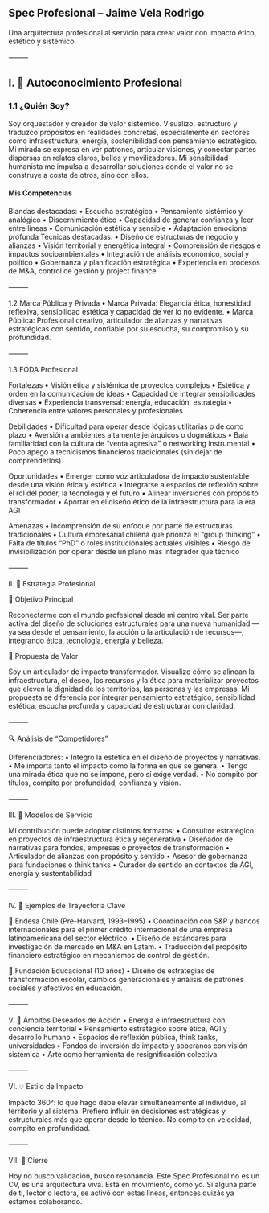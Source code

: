 ## Spec Profesional – Jaime Vela Rodrigo

Una arquitectura profesional al servicio para crear valor con impacto ético, estético y sistémico.

⸻

## I. 🧠 Autoconocimiento Profesional

### 1.1 ¿Quién Soy?

Soy orquestador y creador de valor sistémico. Visualizo, estructuro y traduzco propósitos en realidades concretas, especialmente en sectores como infraestructura, energía, sostenibilidad con pensamiento estratégico. Mi mirada se expresa en ver patrones, articular visiones, y conectar partes dispersas en relatos claros, bellos y movilizadores. Mi sensibilidad humanista me impulsa a desarrollar soluciones donde el valor no se construye a costa de otros, sino con ellos.

#### Mis Competencias
Blandas destacadas:
	•	Escucha estratégica
	•	Pensamiento sistémico y analógico
	•	Discernimiento ético
	•	Capacidad de generar confianza y leer entre líneas
	•	Comunicación estética y sensible
	•	Adaptación emocional profunda
Técnicas destacadas:
	•	Diseño de estructuras de negocio y alianzas
	•	Visión territorial y energética integral
	•	Comprensión de riesgos e impactos socioambientales
	•	Integración de análisis económico, social y político
	•	Gobernanza y planificación estratégica
	•	Experiencia en procesos de M&A, control de gestión y project finance

⸻

1.2 Marca Pública y Privada
	•	Marca Privada: Elegancia ética, honestidad reflexiva, sensibilidad estética y capacidad de ver lo no evidente.
	•	Marca Pública: Profesional creativo, articulador de alianzas y narrativas estratégicas con sentido, confiable por su escucha, su compromiso y su profundidad.

⸻

1.3 FODA Profesional

Fortalezas
	•	Visión ética y sistémica de proyectos complejos
	•	Estética y orden en la comunicación de ideas
	•	Capacidad de integrar sensibilidades diversas
	•	Experiencia transversal: energía, educación, estrategia
	•	Coherencia entre valores personales y profesionales

Debilidades
	•	Dificultad para operar desde lógicas utilitarias o de corto plazo
	•	Aversión a ambientes altamente jerárquicos o dogmáticos
	•	Baja familiaridad con la cultura de “venta agresiva” o networking instrumental
	•	Poco apego a tecnicismos financieros tradicionales (sin dejar de comprenderlos)

Oportunidades
	•	Emerger como voz articuladora de impacto sustentable desde una visión ética y estética
	•	Integrarse a espacios de reflexión sobre el rol del poder, la tecnología y el futuro
	•	Alinear inversiones con propósito transformador
	•	Aportar en el diseño ético de la infraestructura para la era AGI

Amenazas
	•	Incomprensión de su enfoque por parte de estructuras tradicionales
	•	Cultura empresarial chilena que prioriza el “group thinking”
	•	Falta de títulos “PhD” o roles institucionales actuales visibles
	•	Riesgo de invisibilización por operar desde un plano más integrador que técnico

⸻

II. 🧭 Estrategia Profesional

🎯 Objetivo Principal

Reconectarme con el mundo profesional desde mi centro vital. Ser parte activa del diseño de soluciones estructurales para una nueva humanidad —ya sea desde el pensamiento, la acción o la articulación de recursos—, integrando ética, tecnología, energía y belleza.

🧩 Propuesta de Valor

Soy un articulador de impacto transformador. Visualizo cómo se alinean la infraestructura, el deseo, los recursos y la ética para materializar proyectos que eleven la dignidad de los territorios, las personas y las empresas. Mi propuesta se diferencia por integrar pensamiento estratégico, sensibilidad estética, escucha profunda y capacidad de estructurar con claridad.

⸻

🔍 Análisis de “Competidores”

Diferenciadores:
	•	Integro la estética en el diseño de proyectos y narrativas.
	•	Me importa tanto el impacto como la forma en que se genera.
	•	Tengo una mirada ética que no se impone, pero sí exige verdad.
	•	No compito por títulos, compito por profundidad, confianza y visión.

⸻

III. 🔗 Modelos de Servicio

Mi contribución puede adoptar distintos formatos:
	•	Consultor estratégico en proyectos de infraestructura ética y regenerativa
	•	Diseñador de narrativas para fondos, empresas o proyectos de transformación
	•	Articulador de alianzas con propósito y sentido
	•	Asesor de gobernanza para fundaciones o think tanks
	•	Curador de sentido en contextos de AGI, energía y sustentabilidad

⸻

IV. 🔄 Ejemplos de Trayectoria Clave

🔹 Endesa Chile (Pre-Harvard, 1993–1995)
	•	Coordinación con S&P y bancos internacionales para el primer crédito internacional de una empresa latinoamericana del sector eléctrico.
	•	Diseño de estándares para investigación de mercado en M&A en Latam.
	•	Traducción del propósito financiero estratégico en mecanismos de control de gestión.

🔹 Fundación Educacional (10 años)
	•	Diseño de estrategias de transformación escolar, cambios generacionales y análisis de patrones sociales y afectivos en educación.

⸻

V. 🔮 Ámbitos Deseados de Acción
	•	Energía e infraestructura con conciencia territorial
	•	Pensamiento estratégico sobre ética, AGI y desarrollo humano
	•	Espacios de reflexión pública, think tanks, universidades
	•	Fondos de inversión de impacto y soberanos con visión sistémica
	•	Arte como herramienta de resignificación colectiva

⸻

VI. 💡 Estilo de Impacto

Impacto 360°: lo que hago debe elevar simultáneamente al individuo, al territorio y al sistema. Prefiero influir en decisiones estratégicas y estructurales más que operar desde lo técnico. No compito en velocidad, compito en profundidad.

⸻

VII. 💬 Cierre

Hoy no busco validación, busco resonancia. Este Spec Profesional no es un CV, es una arquitectura viva. Está en movimiento, como yo. Si alguna parte de ti, lector o lectora, se activó con estas líneas, entonces quizás ya estamos colaborando.
